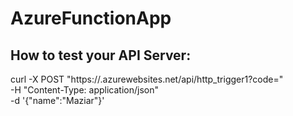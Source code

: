 # AzureFunctionApp

## How to test your API Server:

curl -X POST "https://<Your Function App Name>.azurewebsites.net/api/http_trigger1?code=<Your API KEY>" \
     -H "Content-Type: application/json" \
     -d '{"name":"Maziar"}'
